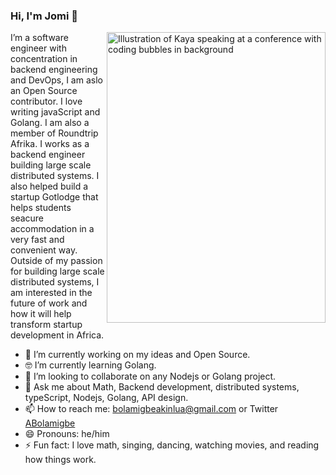 ### Hi, I'm Jomi 👋

<img align="right" src="https://mir-s3-cdn-cf.behance.net/project_modules/max_1200/52274758660765.5a0463f209c4f.png" alt="Illustration of Kaya speaking at a conference with coding bubbles in background" width=350px height=465px/>

I’m a software engineer with concentration in backend engineering and DevOps, I am aslo an Open Source contributor. I love writing javaScript and Golang. I am also a member of Roundtrip Afrika. I works as a backend engineer building large scale distributed systems. I also helped build a startup Gotlodge that helps students seacure accommodation in a very fast and convenient way. Outside of my passion for building large scale distributed systems, I am interested in the future of work and how it will help transform startup development in Africa.
- 🔭 I’m currently working on my ideas and Open Source.
- 🤓 I’m currently learning Golang.
- 👯 I’m looking to collaborate on any Nodejs or Golang project.
- 💬 Ask me about Math, Backend development, distributed systems, typeScript, Nodejs, Golang, API design.
- 📫 How to reach me: bolamigbeakinlua@gmail.com or Twitter [ABolamigbe](https://twitter.com/ABolamigbe)
- 😄 Pronouns: he/him
- ⚡ Fun fact: I love math, singing, dancing, watching movies, and reading how things work.
